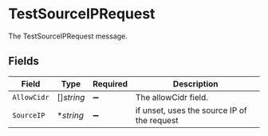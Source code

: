 # TestSourceIPRequest

The TestSourceIPRequest message.


## Fields

| Field                                       | Type                                        | Required                                    | Description                                 |
| ------------------------------------------- | ------------------------------------------- | ------------------------------------------- | ------------------------------------------- |
| `AllowCidr`                                 | []*string*                                  | :heavy_minus_sign:                          | The allowCidr field.                        |
| `SourceIP`                                  | **string*                                   | :heavy_minus_sign:                          | if unset, uses the source IP of the request |